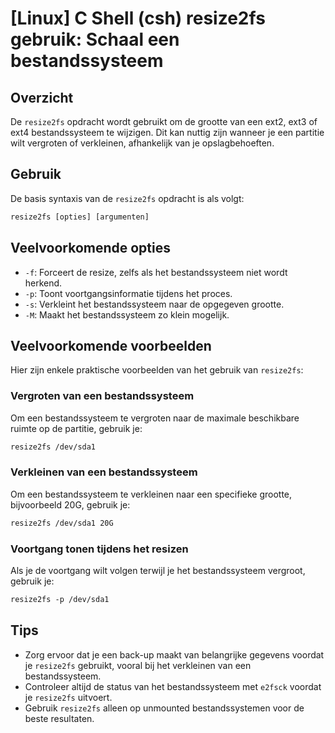 # [Linux] C Shell (csh) resize2fs gebruik: Schaal een bestandssysteem

## Overzicht
De `resize2fs` opdracht wordt gebruikt om de grootte van een ext2, ext3 of ext4 bestandssysteem te wijzigen. Dit kan nuttig zijn wanneer je een partitie wilt vergroten of verkleinen, afhankelijk van je opslagbehoeften.

## Gebruik
De basis syntaxis van de `resize2fs` opdracht is als volgt:

```csh
resize2fs [opties] [argumenten]
```

## Veelvoorkomende opties
- `-f`: Forceert de resize, zelfs als het bestandssysteem niet wordt herkend.
- `-p`: Toont voortgangsinformatie tijdens het proces.
- `-s`: Verkleint het bestandssysteem naar de opgegeven grootte.
- `-M`: Maakt het bestandssysteem zo klein mogelijk.

## Veelvoorkomende voorbeelden
Hier zijn enkele praktische voorbeelden van het gebruik van `resize2fs`:

### Vergroten van een bestandssysteem
Om een bestandssysteem te vergroten naar de maximale beschikbare ruimte op de partitie, gebruik je:

```csh
resize2fs /dev/sda1
```

### Verkleinen van een bestandssysteem
Om een bestandssysteem te verkleinen naar een specifieke grootte, bijvoorbeeld 20G, gebruik je:

```csh
resize2fs /dev/sda1 20G
```

### Voortgang tonen tijdens het resizen
Als je de voortgang wilt volgen terwijl je het bestandssysteem vergroot, gebruik je:

```csh
resize2fs -p /dev/sda1
```

## Tips
- Zorg ervoor dat je een back-up maakt van belangrijke gegevens voordat je `resize2fs` gebruikt, vooral bij het verkleinen van een bestandssysteem.
- Controleer altijd de status van het bestandssysteem met `e2fsck` voordat je `resize2fs` uitvoert.
- Gebruik `resize2fs` alleen op unmounted bestandssystemen voor de beste resultaten.